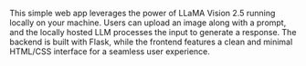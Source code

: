 This simple web app leverages the power of LLaMA Vision 2.5 running locally on your machine. Users can upload an image along with a prompt, and the locally hosted LLM processes the input to generate a response. The backend is built with Flask, while the frontend features a clean and minimal HTML/CSS interface for a seamless user experience.
